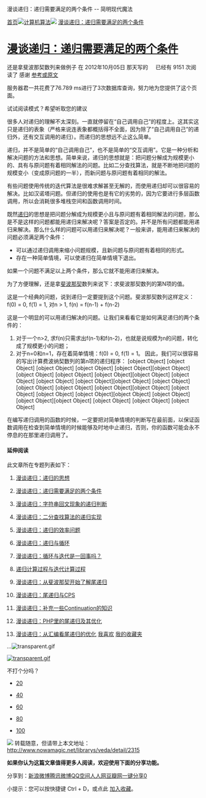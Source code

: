 漫谈递归：递归需要满足的两个条件 -- 简明现代魔法

[首页](http://www.nowamagic.net/librarys/veda/)![](../_resources/5314c05b83b861dbb1140f2277562370.png)[计算机算法](http://www.nowamagic.net/librarys/veda/cate/Algorithm)![](../_resources/5314c05b83b861dbb1140f2277562370.png) [漫谈递归：递归需要满足的两个条件](http://www.nowamagic.net/librarys/veda/detail/2315)

# [漫谈递归：递归需要满足的两个条件](http://www.nowamagic.net/librarys/veda/detail/2315)

还是拿斐波那契数列来做例子
在 2012年10月05日 那天写的     已经有 9151 次阅读了
感谢 [参考或原文](http://www.nowamagic.net/librarys/veda/detail/2315)

服务器君一共花费了76.789 ms进行了3次数据库查询，努力地为您提供了这个页面。

试试阅读模式？希望听取您的建议

很多人对递归的理解不太深刻。一直就停留在“自己调用自己”的程度上。这其实这只是递归的表象（严格来说连表象都概括得不全面，因为除了“自己调用自己”的递归外，还有交互调用的递归）。而递归的思想远不止这么简单。

递归，并不是简单的“自己调用自己”，也不是简单的“交互调用”。它是一种分析和解决问题的方法和思想。简单来说，递归的思想就是：把问题分解成为规模更小的、具有与原问题有着相同解法的问题。比如二分查找算法，就是不断地把问题的规模变小（变成原问题的一半），而新问题与原问题有着相同的解法。

有些问题使用传统的迭代算法是很难求解甚至无解的，而使用递归却可以很容易的解决。比如汉诺塔问题。但递归的使用也是有它的劣势的，因为它要进行多层函数调用，所以会消耗很多堆栈空间和函数调用时间。

既然[递归](http://www.nowamagic.net/librarys/veda/tag/%E9%80%92%E5%BD%92)的思想是把问题分解成为规模更小且与原问题有着相同解法的问题，那么是不是这样的问题都能用递归来解决呢？答案是否定的。并不是所有问题都能用递归来解决。那么什么样的问题可以用递归来解决呢？一般来讲，能用递归来解决的问题必须满足两个条件：

- 可以通过递归调用来缩小问题规模，且新问题与原问题有着相同的形式。
- 存在一种简单情境，可以使递归在简单情境下退出。

如果一个问题不满足以上两个条件，那么它就不能用递归来解决。

为了方便理解，还是拿[斐波那契](http://www.nowamagic.net/librarys/veda/tag/%E6%96%90%E6%B3%A2%E9%82%A3%E5%A5%91)数列来说下：求斐波那契数列的第N项的值。

这是一个经典的问题，说到递归一定要提到这个问题。斐波那契数列这样定义：f(0) = 0, f(1) = 1, 对n > 1, f(n) = f(n-1) + f(n-2)

这是一个明显的可以用递归解决的问题。让我们来看看它是如何满足递归的两个条件的：
1. 对于一个n>2, 求f(n)只需求出f(n-1)和f(n-2)，也就是说规模为n的问题，转化成了规模更小的问题；
2. 对于n=0和n=1，存在着简单情境：f(0) = 0, f(1) = 1。
因此，我们可以很容易的写出计算费波纳契数列的第n项的递归程序：
[object Object]
[object Object]  [object Object]
[object Object]
[object Object][object Object][object Object]
[object Object]
[object Object][object Object]  [object Object]
[object Object]
[object Object][object Object]  [object Object][object Object]
[object Object]
[object Object][object Object]  [object Object]
[object Object]
[object Object][object Object]
[object Object]
[object Object][object Object]  [object Object]
[object Object]
[object Object]

在编写递归调用的函数的时候，一定要把对简单情境的判断写在最前面，以保证函数调用在检查到简单情境的时候能够及时地中止递归，否则，你的函数可能会永不停息的在那里递归调用了。

#### 延伸阅读

此文章所在专题列表如下：
1. [漫谈递归：递归的思想](http://www.nowamagic.net/librarys/veda/detail/2314)
2. [漫谈递归：递归需要满足的两个条件](http://www.nowamagic.net/librarys/veda/detail/2315)
3. [漫谈递归：字符串回文现象的递归判断](http://www.nowamagic.net/librarys/veda/detail/2316)
4. [漫谈递归：二分查找算法的递归实现](http://www.nowamagic.net/librarys/veda/detail/2317)
5. [漫谈递归：递归的效率问题](http://www.nowamagic.net/librarys/veda/detail/2321)
6. [漫谈递归：递归与循环](http://www.nowamagic.net/librarys/veda/detail/2322)
7. [漫谈递归：循环与迭代是一回事吗？](http://www.nowamagic.net/librarys/veda/detail/2324)
8. [递归计算过程与迭代计算过程](http://www.nowamagic.net/librarys/veda/detail/2280)
9. [漫谈递归：从斐波那契开始了解尾递归](http://www.nowamagic.net/librarys/veda/detail/2325)
10. [漫谈递归：尾递归与CPS](http://www.nowamagic.net/librarys/veda/detail/2331)

11. [漫谈递归：补充一些Continuation的知识](http://www.nowamagic.net/librarys/veda/detail/2332)

12. [漫谈递归：PHP里的尾递归及其优化](http://www.nowamagic.net/librarys/veda/detail/2334)
13. [漫谈递归：从汇编看尾递归的优化](http://www.nowamagic.net/librarys/veda/detail/2336)
[我喜欢]()
[我的收藏夹](http://www.nowamagic.net/librarys/topics/favorites/)

*...*![transparent.gif](../_resources/046c7604a84c0768ef44c7afc2dff647.gif)

[![transparent.gif](../_resources/046c7604a84c0768ef44c7afc2dff647.gif)](http://service.weibo.com/staticjs/weiboshare.html?url=http%3A%2F%2Fwww.nowamagic.net%2Flibrarys%2Fveda%2Fdetail%2F2315&type=2&count=1&appkey=&title=&pic=&ralateUid=2809746632&language=zh_cn&dpc=1#)

 不打个分吗？

- [20](http://www.nowamagic.net/librarys/veda/detail/2315#)

- [40](http://www.nowamagic.net/librarys/veda/detail/2315#)

- [60](http://www.nowamagic.net/librarys/veda/detail/2315#)

- [80](http://www.nowamagic.net/librarys/veda/detail/2315#)

- [100](http://www.nowamagic.net/librarys/veda/detail/2315#)

![](../_resources/f9ced49f0004971194ed035f3ffc554f.jpg)
转载随意，但请带上本文地址：
http://www.nowamagic.net/librarys/veda/detail/2315

**如果你认为这篇文章值得更多人阅读，欢迎使用下面的分享功能。**

分享到：[新浪微博](http://www.nowamagic.net/librarys/veda/detail/2315#)[腾讯微博](http://www.nowamagic.net/librarys/veda/detail/2315#)[QQ空间](http://www.nowamagic.net/librarys/veda/detail/2315#)[人人网](http://www.nowamagic.net/librarys/veda/detail/2315#)[豆瓣网](http://www.nowamagic.net/librarys/veda/detail/2315#)[一键分享](http://www.nowamagic.net/librarys/veda/detail/2315#)[0](http://www.nowamagic.net/librarys/veda/detail/2315#)

小提示：您可以按快捷键 Ctrl + D，或点此 [加入收藏](漫谈递归：递归需要满足的两个条件%20--%20简明现代魔法.md#)。